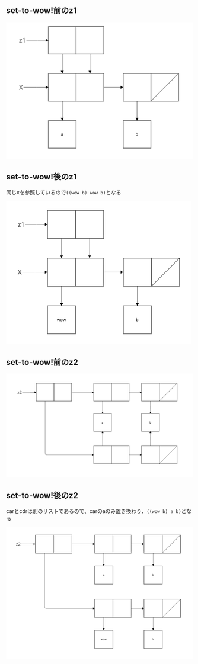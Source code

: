 ## set-to-wow!前のz1
![alt text](image.png)

## set-to-wow!後のz1
同じxを参照しているので`((wow b) wow b)`となる

![alt text](image-1.png)

## set-to-wow!前のz2
![alt text](image-2.png)

## set-to-wow!後のz2
carとcdrは別のリストであるので、carのaのみ置き換わり、`((wow b) a b)`となる

![alt text](image-3.png)
